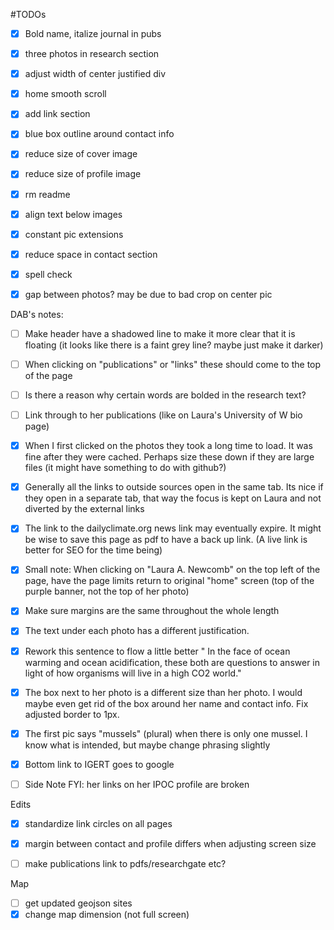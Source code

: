 #TODOs

 - [x] Bold name, italize journal in pubs
 - [x] three photos in research section
 - [x] adjust width of center justified div
 - [x] home smooth scroll
 - [x] add link section
 - [x] blue box outline around contact info
 - [x] reduce size of cover image
 - [x] reduce size of profile image
 - [x] rm readme
 - [x] align text below images
 - [x] constant pic extensions
 - [x] reduce space in contact section
 - [x] spell check
 - [x] gap between photos? may be due to bad crop on center pic



 DAB's notes:
 - [ ] Make header have a shadowed line to make it more clear that it is floating (it looks like there is a faint grey line? maybe just make it darker)
 - [ ] When clicking on "publications" or "links" these should come to the top of the page
 - [ ] Is there a reason why certain words are bolded in the research text?
 - [ ] Link through to her publications (like on Laura's University of W bio page)
 - [x] When I first clicked on the photos they took a long time to load. It was fine after they were cached. Perhaps size these down if they are large files (it might have something to do with github?)
 - [x] Generally all the links to outside sources open in the same tab. Its nice if they open in a separate tab, that way the focus is kept on Laura and not diverted by the external links
 - [x] The link to the dailyclimate.org news link may eventually expire. It might be wise to save this page as pdf to have a back up link. (A live link is better for SEO for the time being)
 - [x] Small note: When clicking on "Laura A. Newcomb" on the top left of the page, have the page limits return to original "home" screen (top of the purple banner, not the top of her photo)
 - [x] Make sure margins are the same throughout the whole length
 - [x] The text under each photo has a different justification.
 - [x] Rework this sentence to flow a little better " In the face of ocean warming and ocean acidification, these both are questions to answer in light of how organisms will live in a high CO2 world."
 - [x] The box next to her photo is a different size than her photo. I would maybe even get rid of the box around her name and contact info. Fix adjusted border to 1px.
 - [x] The first pic says "mussels" (plural) when there is only one mussel. I know what is intended, but maybe change phrasing slightly
 - [x] Bottom link to IGERT goes to google
 - [ ] Side Note FYI: her links on her IPOC profile are broken


Edits

- [x] standardize link circles on all pages
- [x] margin between contact and profile differs when adjusting screen size
- [ ] make publications link to pdfs/researchgate etc?


Map

- [ ] get updated geojson sites
- [x] change map dimension (not full screen)
